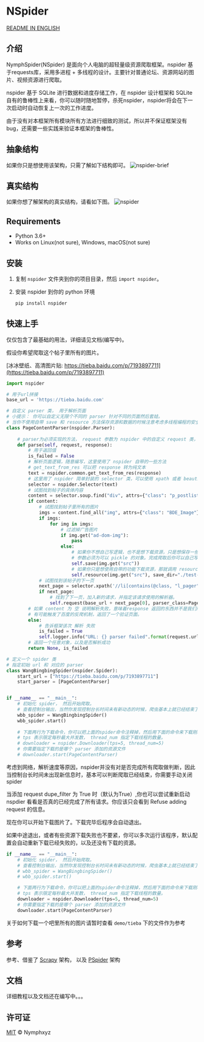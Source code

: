 # NSpider

[README IN ENGLISH](README-en.md)

## 介绍
NymphSpider(NSpider) 是面向个人电脑的超轻量级资源爬取框架。nspider 基于requests库，采用多进程 + 多线程的设计。主要针对普通论坛、资源网站的图片、视频资源进行爬取。

nspider 基于 SQLite 进行数据和进度存储工作，在 nspider 设计框架和 SQLite 自有的鲁棒性上来看，你可以随时随地暂停，杀死nspider，nspider将会在下一次启动时自动恢复上一次的工作进度。

由于没有对本框架所有模块所有方法进行细致的测试，所以并不保证框架没有bug，还需要一些实践来验证本框架的鲁棒性。

## 抽象结构
如果你只是想使用该架构，只需了解如下结构即可。
![nspider-brief](./img/nspider-brief.jpg)

## 真实结构
如果你想了解架构的真实结构，请看如下图。
![nspider](./img/nspider.jpg)

## Requirements
* Python 3.6+
* Works on Linux(not sure), Windows, macOS(not sure)

## 安装
1. 复制 `nspider` 文件夹到你的项目目录，然后 `import nspider`。

2. 安装 nspider 到你的 python 环境
    ```python shell
    pip install nspider
    ```

## 快速上手

仅仅包含了最基础的用法，详细请见文档(编写中)。

假设你希望爬取这个帖子里所有的图片。

[冰冰壁纸、高清图片贴: https://tieba.baidu.com/p/7193897711](https://tieba.baidu.com/p/7193897711)

```python
import nspider

# 用于url拼接
base_url = 'https://tieba.baidu.com'

# 自定义 parser 类， 用于解析页面
# 小提示： 你可以自定义无限个不同的 parser 针对不同的页面然后套娃。
# 当你不使用自带 save 和 resource 方法保存资源和数据的时候注意考虑多线程编程的安全性。
class PageContentParser(nspider.Parser):
    
    # parser为必须实现的方法， request 参数为 nspider 中的自定义 request 类， response 为 requests 库的标准返回对象。
    def parse(self, request, response):
        # 用于返回值
        is_failed = False
        # 解析页面逻辑，随意编写，这里使用了 nspider 自带的一些方法
        # get_text_from_res 可以把 response 转为纯文本
        text = nspider.common.get_text_from_res(response)
        # 这里用了 nspider 简单封装的 selector 类，可以使用 xpath 或者 beautiful soup。
        selector = nspider.Selector(text)
        # 试图找到帖子的具体内容
        content = selector.soup.find("div", attrs={"class": "p_postlist"})
        if content:
            # 试图找到帖子里所有的图片
            imgs = content.find_all("img", attrs={"class": "BDE_Image"})
            if imgs:
                for img in imgs:
                    # 过滤掉广告图片
                    if img.get("ad-dom-img"):
                        pass
                    else:
                        # 如果你不想自己写逻辑，也不是想下载资源，只是想保存一些数据，你可以选择使用自带 save 方法把数据存储到对应的 parser 数据库。
                        # 参数必须为可以 pickle 的对象。完成爬取后你可以自己写代码访问 parser 对应数据库 中的 “parser_data” 表取出数据。
                        self.save(img.get("src"))
                        # 如果你只是想使用自带的功能下载资源，那就调用 resource 方法，同样把资源记录到数据库中。这个数据和上面的 save 保存的表不一样。
                        self.resource(img.get("src"), save_dir="./test-download", dupe_filter=True)
            # 试图找到该帖子的下一页
            next_page = selector.xpath('//li[contains(@class, "l_pager")]/a[text()="下一页"]/@href')
            if next_page:
                # 找到了下一页，加入新的请求，并指定该请求使用的解析器。
                self.request(base_url + next_page[0], parser_class=PageContentParser)
        # 如果 content 为 空 说明解析失败，意味着response 返回的东西并不是我们所预计的东西，
        # 有可能触发了百度的反爬机制，返回了一个验证页面。
        else:
            # 告诉框架该次 解析 失败
            is_failed = True
            self.logger.info("URL: {} parser failed".format(request.url))
        # 返回一个任意对象，以及是否解析成功
        return None, is_failed

# 定义一个 spider 类
# 指定初始 url 和 对应的 parser
class WangBingbingSpider(nspider.Spider):
    start_url = ["https://tieba.baidu.com/p/7193897711"]
    start_parser = [PageContentParser]


if __name__ == "__main__":
    # 初始化 spider， 然后开始爬取。
    # 查看控制台输出，当然你发现控制台长时间未有新动态的时候，爬虫基本上就已经结束了，你可以直接关闭或杀死爬虫。
    wbb_spider = WangBingbingSpider()
    wbb_spider.start()
    
    # 下面两行为下载命令，你可以把上面的spider命令注释掉，然后用下面的命令来下载刚才你用 resource 方法添加的资源文件。
    # tps 表示限定每秒最大并发数， thread_num 指定下载线程的数量。
    # downloader = nspider.Downloader(tps=5, thread_num=5) 
    # 你需要指定下载的是哪个 parser 添加的资源文件
    # downloader.start(PageContentParser)

```
考虑到网络，解析速度等原因，nspider并没有对是否完成所有爬取做判断，因此当控制台长时间未出现新信息时，基本可以判断爬取已经结束，你需要手动关闭 spider

当添加 request dupe_filter 为 True 时（默认为True）,你也可以尝试重新启动 nspdier 看看是否真的已经完成了所有请求。你应该只会看到 Refuse adding request 的信息。

现在你可以开始下载图片了。下载完毕后程序会自动退出。

如果中途退出，或者有些资源下载失败也不要紧，你可以多次运行该程序，默认配置会自动重新下载已经失败的，以及还没有下载的资源。

```python
if __name__ == "__main__":
    # 初始化 spider， 然后开始爬取。
    # 查看控制台输出，当然你发现控制台长时间未有新动态的时候，爬虫基本上就已经结束了，你可以直接关闭或杀死爬虫。
    # wbb_spider = WangBingbingSpider()
    # wbb_spider.start()

    # 下面两行为下载命令，你可以把上面的spider命令注释掉，然后用下面的命令来下载刚才你用 resource 方法添加的资源文件。
    # tps 表示限定每秒最大并发数， thread_num 指定下载线程的数量。
    downloader = nspider.Downloader(tps=5, thread_num=5)
    # 你需要指定下载的是哪个 parser 添加的资源文件
    downloader.start(PageContentParser)
```

关于如何下载一个吧里所有的图片请暂时查看 `demo/tieba` 下的文件作为参考

## 参考

参考、借鉴了 [Scrapy](https://github.com/scrapy/scrapy) 架构， 以及 [PSpider](https://github.com/xianhu/PSpider) 架构

## 文档

详细教程以及文档还在编写中。。。

## 许可证
[MIT](LICENSE) © Nymphxyz